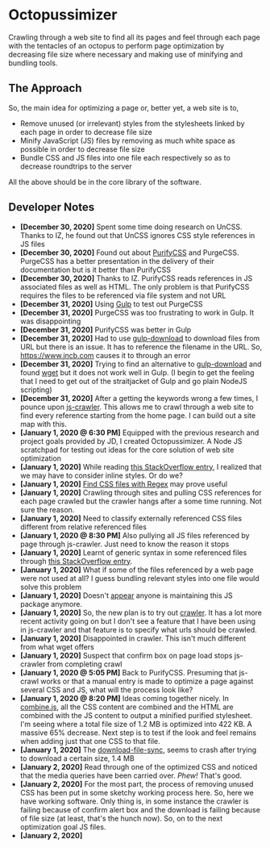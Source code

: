 # Octopussimizer

Crawling through a web site to find all its pages and feel through each page with the tentacles of an octopus to perform page optimization by decreasing file size where necessary and making use of minifying and bundling tools.

## The Approach

So, the main idea for optimizing a page or, better yet, a web site is to,

 * Remove unused (or irrelevant) styles from the stylesheets linked by each page in order to decrease file size
 * Minify JavaScript (JS) files by removing as much white space as possible in order to decrease file size
 * Bundle CSS and JS files into one file each respectively so as to decrease roundtrips to the server

All the above should be in the core library of the software.

## Developer Notes

 * **[December 30, 2020]** Spent some time doing research on UnCSS. Thanks to IZ, he found out that UnCSS ignores CSS style references in JS files
 * **[December 30, 2020]** Found out about [PurifyCSS](https://github.com/purifycss/purifycss) and PurgeCSS. PurgeCSS has a better presentation in the delivery of their documentation but is it better than PurifyCSS
 * **[December 30, 2020]** Thanks to IZ. PurifyCSS reads references in JS associated files as well as HTML. The only problem is that PurifyCSS requires the files to be referenced via file system and not URL
 * **[December 31, 2020]** Using [Gulp](https://gulpjs.com/) to test out PurgeCSS
 * **[December 31, 2020]** PurgeCSS was too frustrating to work in Gulp. It was disappointing
 * **[December 31, 2020]** PurifyCSS was better in Gulp
 * **[December 31, 2020]** Had to use [gulp-download](https://www.npmjs.com/package/gulp-download) to download files from URL but there is an issue. It has to reference the filename in the URL. So, https://www.jncb.com causes it to through an error
 * **[December 31, 2020]** Trying to find an alternative to [gulp-download](https://www.npmjs.com/package/gulp-download) and found [wget](https://www.npmjs.com/package/wget) but it does not work well in Gulp. (I begin to get the feeling that I need to get out of the straitjacket of Gulp and go plain NodeJS scripting)
 * **[December 31, 2020]** After a getting the keywords wrong a few times, I pounce upon [js-crawler](https://www.npmjs.com/package/js-crawler). This allows me to crawl through a web site to find every reference starting from the home page. I can build out a site map with this.
 * **[January 1, 2020 @ 6:30 PM]** Equipped with the previous research and project goals provided by JD, I created Octopussimizer. A Node JS scratchpad for testing out ideas for the core solution of web site optimization
 * **[January 1, 2020]** While reading [this StackOverflow entry](https://stackoverflow.com/questions/1679507/getting-all-css-used-in-html-file/31460383), I realized that we may have to consider inline styles. Or do we?
 * **[January 1, 2020]** [Find CSS files with Regex](https://stackoverflow.com/questions/30866169/how-to-find-css-files-with-regex) may prove useful
 * **[January 1, 2020]** Crawling through sites and pulling CSS references for each page crawled but the crawler hangs after a some time running. Not sure the reason.
 * **[January 1, 2020]** Need to classify externally referenced CSS files different from relative referenced files
 * **[January 1, 2020 @ 8:30 PM]** Also pullying all JS files referenced by page through js-crawler. Just need to know the reason it stops
 * **[January 1, 2020]** Learnt of generic syntax in some referenced files through [this StackOverflow entry](https://stackoverflow.com/questions/550038/is-it-valid-to-replace-http-with-in-a-script-src-http).
 * **[January 1, 2020]** What if some of the files referenced by a web page were not used at all? I guess bundling relevant styles into one file would solve this problem
 * **[January 1, 2020]** Doesn't [appear](https://github.com/antivanov/js-crawler/issues/58) anyone is maintaining this JS package anymore.
 * **[January 1, 2020]** So, the new plan is to try out [crawler](https://www.npmjs.com/package/crawler). It has a lot more recent activity going on but I don't see a feature that I have been using in js-crawler and that feature is to specify what urls should be crawled.
 * **[January 1, 2020]** Disappointed in crawler. This isn't much different from what wget offers
 * **[January 1, 2020]** Suspect that confirm box on page load stops js-crawler from completing crawl
 * **[January 1, 2020 @ 5:05 PM]** Back to PurifyCSS. Presuming that js-crawl works or that a manual entry is made to optimize a page against several CSS and JS, what will the process look like?
 * **[January 1, 2020 @ 8:20 PM]** Ideas coming together nicely. In [combine.js](./combine.js), all the CSS content are combined and the HTML are combined with the JS content to output a minified purified stylesheet. I'm seeing where a total file size of 1.2 MB is optimized into 422 KB. A massive 65% decrease. Next step is to test if the look and feel remains when adding just that one CSS to that file.
 * **[January 1, 2020]** The [download-file-sync](https://github.com/vjeux/download-file-sync), seems to crash after trying to download a certain size, 1.4 MB
 * **[January 2, 2020]** Read through one of the optimized CSS and noticed that the media queries have been carried over. _Phew!_ That's good.
 * **[January 2, 2020]** For the most part, the process of removing unused CSS has been put in some sketchy working process here. So, here we have working software. Only thing is, in some instance the crawler is failing because of confirm alert box and the download is failing because of file size (at least, that's the hunch now). So, on to the next optimization goal JS files.
 * **[January 2, 2020]**
